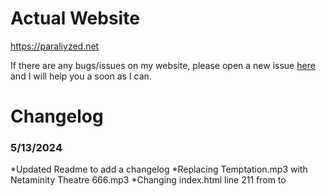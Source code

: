 # Actual Website
https://paraliyzed.net

If there are any bugs/issues on my website, please open a new issue [here](https://github.com/ParaliyzedEvo/Website/issues) and I will help you a soon as I can.

# Changelog
### 5/13/2024
*Updated Readme to add a changelog
*Replacing Temptation.mp3 with Netaminity Theatre 666.mp3
*Changing index.html line 211 from <source src="image/Temptation.mp3" type="audio/mpeg"> to <source src="image/Netaminity Theatre 666.mp3" type="audio/mpeg">
